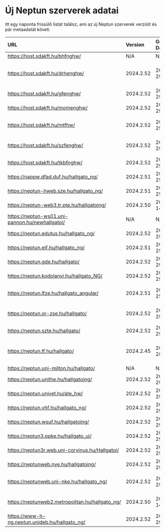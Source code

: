 # Új Neptun szerverek adatai

Itt egy naponta frissülő listát találsz, ami az új Neptun szerverek verzióit és pár metaadatát követi.

| URL                                             | Version   | Generation Date     | Organization Name                             | Captcha Required |
|:----------------------------------------------|:--------|:------------------|:--------------------------------------------|:---------------|
| https://host.sdakft.hu/bhfnghw/                 | N/A       | N/A                 | N/A                                           | N/A              |
| https://host.sdakft.hu/drhenghw/                | 2024.2.52 | 2024-11-29T08:56:55 | Debreceni Református Hittudományi Egyetem     | 3                |
| https://host.sdakft.hu/gfenghw/                 | 2024.2.52 | 2024-11-29T08:56:55 | Gál Ferenc Egyetem                            | 3                |
| https://host.sdakft.hu/momenghw/                | 2024.2.52 | 2024-11-29T08:56:55 | Moholy-Nagy Művészeti Egyetem                 | 3                |
| https://host.sdakft.hu/mtfhw/                   | 2024.2.52 | 2024-11-29T08:56:55 | Magyar Táncművészeti Egyetem                  | 3                |
| https://host.sdakft.hu/szfenghw/                | 2024.2.52 | 2024-11-29T08:56:55 | Színház- és Filmművészeti Egyetem             | 3                |
| https://host.sdakft.hu/tkbfnghw/                | 2024.2.52 | 2024-11-29T08:56:55 | A Tan Kapuja Buddhista Főiskola               | 3                |
| https://nappw.dfad.duf.hu/hallgato_ng/          | 2024.2.51 | 2024-11-25T09:55:03 | Dunaújvárosi Egyetem                          | 3                |
| https://neptun-hweb.sze.hu/hallgato_ng/         | 2024.2.51 | 2024-11-25T09:55:03 | Széchenyi István Egyetem                      | 3                |
| https://neptun-web3.tr.pte.hu/hallgatoing/      | 2024.2.50 | 2024-11-14T14:15:00 | Pécsi Tudományegyetem                         | 3                |
| https://neptun-ws01.uni-pannon.hu/newhallgatoi/ | N/A       | N/A                 | N/A                                           | N/A              |
| https://neptun.edutus.hu/hallgato_ng/           | 2024.2.52 | 2024-11-29T08:56:55 | Edutus Egyetem                                | 3                |
| https://neptun.ejf.hu/hallgato_ng/              | 2024.2.51 | 2024-11-25T09:55:03 | Eötvös József Főiskola                        | 3                |
| https://neptun.gde.hu/hallgato/                 | 2024.2.52 | 2024-11-29T08:56:55 | Gábor Dénes Egyetem                           | 3                |
| https://neptun.kodolanyi.hu/hallgato_NG/        | 2024.2.52 | 2024-11-29T08:56:55 | Kodolányi János Egyetem                       | 1                |
| https://neptun.lfze.hu/hallgato_angular/        | 2024.2.51 | 2024-11-25T09:55:03 | Liszt Ferenc Zeneművészeti Egyetem            | 3                |
| https://neptun.or-zse.hu/hallgato/              | 2024.2.52 | 2024-11-29T08:56:55 | Országos Rabbiképző - Zsidó Egyetem           | 3                |
| https://neptun.szte.hu/hallgato/                | 2024.2.52 | 2024-11-29T08:56:55 | Szegedi Tudományegyetem                       | 3                |
| https://neptun.tf.hu/hallgato/                  | 2024.2.45 | 2024-10-28T14:29:18 | Magyar Testnevelési és Sporttudományi Egyetem | 3                |
| https://neptun.uni-milton.hu/hallgato/          | N/A       | N/A                 | N/A                                           | N/A              |
| https://neptun.unithe.hu/hallgatoing/           | 2024.2.52 | 2024-11-29T08:56:55 | Tokaj-Hegyalja Egyetem                        | 1                |
| https://neptun.univet.hu/ate_hw/                | 2024.2.52 | 2024-11-29T08:56:55 | Állatorvostudományi Egyetem                   | 3                |
| https://neptun.vhf.hu/hallgato_ng/              | 2024.2.52 | 2024-11-29T08:56:55 | Veszprémi Érseki Főiskola                     | 3                |
| https://neptun.wsuf.hu/hallgatoing/             | 2024.2.52 | 2024-11-29T08:56:55 | Wekerle Sándor Üzleti Főiskola                | 3                |
| https://neptun3.ppke.hu/hallgato_uj/            | 2024.2.52 | 2024-11-29T08:56:55 | Pázmány Péter Katolikus Egyetem               | 3                |
| https://neptun3r.web.uni-corvinus.hu/Hallgatoi/ | 2024.2.52 | 2024-11-29T08:56:55 | Budapesti Corvinus Egyetem                    | 3                |
| https://neptunweb.nye.hu/hallgatoing/           | 2024.2.52 | 2024-11-29T08:56:55 | Nyíregyházi Egyetem                           | 3                |
| https://neptunweb.uni-nke.hu/hallgato_ng/       | 2024.2.52 | 2024-11-29T08:56:55 | Nemzeti Közszolgálati Egyetem                 | 3                |
| https://neptunweb2.metropolitan.hu/hallgato_ng/ | 2024.2.50 | 2024-11-14T14:15:00 | Budapesti Metropolitan Egyetem                | 3                |
| https://www-h-ng.neptun.unideb.hu/hallgato_ng/  | 2024.2.52 | 2024-11-29T08:56:55 | Debreceni Egyetem                             | 3                |